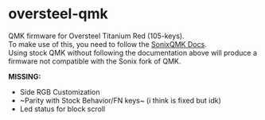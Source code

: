 # oversteel-qmk
QMK firmware for Oversteel Titanium Red (105-keys).  
To make use of this, you need to follow the [SonixQMK Docs](https://sonixqmk.github.io//SonixDocs/install/).  
Using stock QMK without following the documentation above will produce a firmware not compatible with the Sonix fork of QMK.


**MISSING:** 
- Side RGB Customization  
- ~Parity with Stock Behavior/FN keys~ (i think is fixed but idk)
- Led status for block scroll
